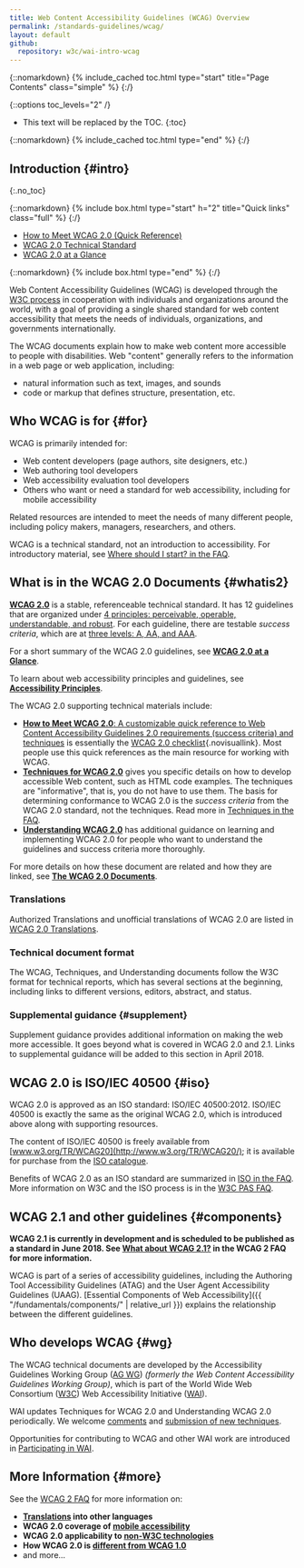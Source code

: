 ```yaml
---
title: Web Content Accessibility Guidelines (WCAG) Overview
permalink: /standards-guidelines/wcag/
layout: default
github:
  repository: w3c/wai-intro-wcag
---
```


{::nomarkdown}
{% include_cached toc.html type="start" title="Page Contents" class="simple" %}
{:/}

{::options toc_levels="2" /}

-   This text will be replaced by the TOC.
{:toc}

{::nomarkdown}
{% include_cached toc.html type="end" %}
{:/}

## Introduction {#intro}
{:.no_toc}

{::nomarkdown}
{% include box.html type="start" h="2" title="Quick links" class="full" %}
{:/}

-   [How to Meet WCAG 2.0 (Quick
    Reference)](http://www.w3.org/WAI/WCAG20/quickref/)
-   [WCAG 2.0 Technical Standard](http://www.w3.org/TR/WCAG20/)
-   [WCAG 2.0 at a Glance](http://www.w3.org/WAI/WCAG20/glance/)

{::nomarkdown}
{% include box.html type="end" %}
{:/}

Web Content Accessibility Guidelines (WCAG) is developed through the
[W3C process](http://www.w3.org/WAI/intro/w3c-process.php) in
cooperation with individuals and organizations around the world, with a
goal of providing a single shared standard for web content accessibility
that meets the needs of individuals, organizations, and governments
internationally.

The WCAG documents explain how to make web content more accessible to
people with disabilities. Web "content" generally refers to the
information in a web page or web application, including:

-   natural information such as text, images, and sounds
-   code or markup that defines structure, presentation, etc.

## Who WCAG is for {#for}

WCAG is primarily intended for:

-   Web content developers (page authors, site designers, etc.)
-   Web authoring tool developers
-   Web accessibility evaluation tool developers
-   Others who want or need a standard for web accessibility, including for mobile accessibility

Related resources are intended to meet the needs of many different
people, including policy makers, managers, researchers, and others.

WCAG is a technical standard, not an introduction to accessibility. For
introductory material, see [Where should I start? in the
FAQ](http://www.w3.org/WAI/WCAG20/wcag2faq.html#start).

## What is in the WCAG 2.0 Documents {#whatis2}

**[WCAG 2.0](/TR/WCAG20)** is a stable, referenceable technical
standard. It has 12 guidelines that are organized under [4 principles:
perceivable, operable, understandable, and
robust](http://www.w3.org/TR/UNDERSTANDING-WCAG20/intro.html#introduction-fourprincs-head).
For each guideline, there are testable *success criteria*, which are at
[three levels: A, AA, and
AAA](http://www.w3.org/TR/UNDERSTANDING-WCAG20/conformance.html#uc-levels-head).

For a short summary of the WCAG 2.0 guidelines, see [**WCAG 2.0 at a
Glance**](http://www.w3.org/WAI/WCAG20/glance/).

To learn about web accessibility principles and guidelines, see
[**Accessibility
Principles**](http://www.w3.org/WAI/intro/people-use-web/principles).

The WCAG 2.0 supporting technical materials include:

-   [**How to Meet WCAG 2.0**: A customizable quick reference to Web
    Content Accessibility Guidelines 2.0 requirements (success criteria)
    and techniques](http://www.w3.org/WAI/WCAG20/quickref/) is
    essentially the [WCAG 2.0
    checklist](http://www.w3.org/WAI/WCAG20/quickref/){.novisuallink}.
    Most people use this quick references as the main resource for
    working with WCAG.
-   [**Techniques for WCAG 2.0**](/TR/WCAG20-TECHS/) gives you specific
    details on how to develop accessible Web content, such as HTML code
    examples. The techniques are "informative", that is, you do not have
    to use them. The basis for determining conformance to WCAG 2.0 is
    the *success criteria* from the WCAG 2.0 standard, not the
    techniques. Read more in [Techniques in the
    FAQ](http://www.w3.org/WAI/WCAG20/wcag2faq#techs).
-   [**Understanding WCAG 2.0**](/TR/UNDERSTANDING-WCAG20/) has
    additional guidance on learning and implementing WCAG 2.0 for people
    who want to understand the guidelines and success criteria more
    thoroughly.

For more details on how these document are related and how they are
linked, see [**The WCAG 2.0
Documents**](http://www.w3.org/WAI/intro/wcag20).

### Translations

Authorized Translations and unofficial translations of WCAG 2.0 are listed in [WCAG 2.0 Translations](http://www.w3.org/WAI/WCAG20/translations.html).

### Technical document format

The WCAG, Techniques, and Understanding documents follow the W3C format
for technical reports, which has several sections at the beginning,
including links to different versions, editors, abstract, and status.

### Supplemental guidance {#supplement}

Supplement guidance provides additional information on making the web more accessible. It goes beyond what is covered in WCAG 2.0 and 2.1. Links to supplemental guidance will be  added to this section in April 2018.

## WCAG 2.0 is ISO/IEC 40500 {#iso}

WCAG 2.0 is approved as an ISO standard: ISO/IEC 40500:2012. ISO/IEC
40500 is exactly the same as the original WCAG 2.0, which is introduced
above along with supporting resources.

The content of ISO/IEC 40500 is freely available from
[www.w3.org/TR/WCAG20](http://www.w3.org/TR/WCAG20/); it is available
for purchase from the [ISO
catalogue](http://www.iso.org/iso/iso_catalogue/catalogue_tc/catalogue_detail.htm?csnumber=58625).

Benefits of WCAG 2.0 as an ISO standard are summarized in [ISO in the
FAQ](http://www.w3.org/WAI/WCAG20/wcag2faq#iso). More information on W3C
and the ISO process is in the [W3C PAS
FAQ](http://www.w3.org/2010/04/pasfaq).

## WCAG 2.1 and other guidelines {#components}

**WCAG 2.1 is currently in development and is scheduled to be published as a standard in June 2018. See [What about WCAG 2.1?](http://www.w3.org/WAI/WCAG20/wcag2faq#v21) in the WCAG 2 FAQ for more information.**

WCAG is part of a series of accessibility guidelines, including the
Authoring Tool Accessibility Guidelines (ATAG) and the User Agent
Accessibility Guidelines (UAAG). [Essential Components of Web
Accessibility]({{ "/fundamentals/components/" | relative_url }}) explains the
relationship between the different guidelines.

## Who develops WCAG {#wg}

The WCAG technical documents are developed by the Accessibility Guidelines Working Group ([AG WG](/WAI/GL/)) *(formerly the Web Content
Accessibility Guidelines Working Group)*, which is
part of the World Wide Web Consortium ([W3C](http://www.w3.org)) Web
Accessibility Initiative ([WAI](/WAI/)).

WAI updates Techniques for WCAG 2.0 and Understanding WCAG 2.0
periodically. We welcome
[comments](http://www.w3.org/WAI/WCAG20/comments/) and [submission of
new techniques](http://www.w3.org/WAI/GL/WCAG20/TECHS-SUBMIT/).

Opportunities for contributing to WCAG and other WAI work are introduced
in [Participating in WAI](/WAI/participation).

## More Information {#more}

See the [WCAG 2 FAQ](http://www.w3.org/WAI/WCAG20/wcag2faq) for more
information on:

-   **[Translations](http://www.w3.org/WAI/WCAG20/wcag2faq#languages) into
    other languages**
-   **WCAG 2.0 coverage of [mobile
    accessibility](http://www.w3.org/WAI/WCAG20/wcag2faq#mobile)**
-   **WCAG 2.0 applicability to [non-W3C
    technologies](http://www.w3.org/WAI/WCAG20/wcag2faq#othertechs)**
-   **How WCAG 2.0 is [different from WCAG
    1.0](http://www.w3.org/WAI/WCAG20/wcag2faq#different)**
-   and more...
